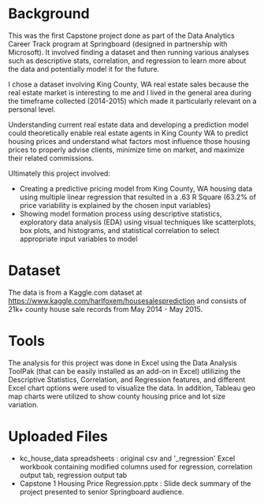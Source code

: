 # Background
This was the first Capstone project done as part of the Data Analytics Career Track program at Springboard (designed in partnership with Microsoft).  It involved finding a dataset and then running various analyses such as descriptive stats, correlation, and regression to learn more about the data and potentially model it for the future.

I chose a dataset involving King County, WA real estate sales because the real estate market is interesting to me and I lived in the general area during the timeframe collected (2014-2015) which made it particularly relevant on a personal level.  

Understanding current real estate data and developing a prediction model could  theoretically enable real estate agents in King County WA to predict housing prices and understand what factors most influence those housing prices to properly advise clients, minimize time on market, and maximize their related commissions.

Ultimately this project involved:
- Creating a predictive pricing model from King County, WA housing data using multiple linear regression that resulted in a .63 R Square (63.2% of price variability is explained by the chosen input variables)
- Showing model formation process using descriptive statistics, exploratory data analysis (EDA) using visual techniques like scatterplots, box plots, and histograms, and statistical correlation to select appropriate input variables to model


# Dataset
The data is from a Kaggle.com dataset at https://www.kaggle.com/harlfoxem/housesalesprediction and consists of 21k+ county house sale records from May 2014 - May 2015.  


# Tools 

The analysis for this project was done in Excel using the Data Analysis ToolPak (that can be easily installed as an add-on in Excel) utlilizing the Descriptive Statistics, Correlation, and Regression features, and different Excel chart options were used to visualize the data.   In addition, Tableau geo map charts were utilized to show county housing price and lot size variation.


# Uploaded Files

- kc_house_data spreadsheets :  original csv and '_regression' Excel workbook containing modified columns used for regression, correlation output tab, regression output tab
- Capstone 1 Housing Price Regression.pptx : Slide deck summary of the project presented to senior Springboard audience. 
